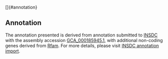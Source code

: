 []{#annotation}

Annotation
----------

The annotation presented is derived from annotation submitted to
[INSDC](http://www.insdc.org) with the assembly accession
[GCA\_000185945.1](http://www.ebi.ac.uk/ena/data/view/GCA_000185945.1),
with additional non-coding genes derived from
[Rfam](http://rfam.xfam.org/). For more details, please visit [INSDC
annotation
import](http://ensemblgenomes.org/info/data/insdc_annotation).
